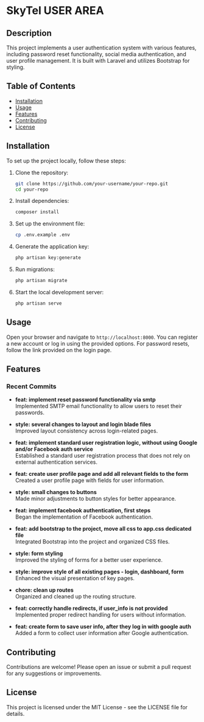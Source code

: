 # SkyTel USER AREA

## Description
This project implements a user authentication system with various features, including password reset functionality, social media authentication, and user profile management. It is built with Laravel and utilizes Bootstrap for styling.

## Table of Contents
- [Installation](#installation)
- [Usage](#usage)
- [Features](#features)
- [Contributing](#contributing)
- [License](#license)

## Installation
To set up the project locally, follow these steps:

1. Clone the repository:
   ```bash
   git clone https://github.com/your-username/your-repo.git
   cd your-repo
   ```

2. Install dependencies:
   ```bash
   composer install
   ```

3. Set up the environment file:
   ```bash
   cp .env.example .env
   ```

4. Generate the application key:
   ```bash
   php artisan key:generate
   ```

5. Run migrations:
   ```bash
   php artisan migrate
   ```

6. Start the local development server:
   ```bash
   php artisan serve
   ```

## Usage
Open your browser and navigate to `http://localhost:8000`. You can register a new account or log in using the provided options. For password resets, follow the link provided on the login page.

## Features
### Recent Commits
- **feat: implement reset password functionality via smtp**  
  Implemented SMTP email functionality to allow users to reset their passwords.

- **style: several changes to layout and login blade files**  
  Improved layout consistency across login-related pages.

- **feat: implement standard user registration logic, without using Google and/or Facebook auth service**  
  Established a standard user registration process that does not rely on external authentication services.

- **feat: create user profile page and add all relevant fields to the form**  
  Created a user profile page with fields for user information.

- **style: small changes to buttons**  
  Made minor adjustments to button styles for better appearance.

- **feat: implement facebook authentication, first steps**  
  Began the implementation of Facebook authentication.

- **feat: add bootstrap to the project, move all css to app.css dedicated file**  
  Integrated Bootstrap into the project and organized CSS files.

- **style: form styling**  
  Improved the styling of forms for a better user experience.

- **style: improve style of all existing pages - login, dashboard, form**  
  Enhanced the visual presentation of key pages.

- **chore: clean up routes**  
  Organized and cleaned up the routing structure.

- **feat: correctly handle redirects, if user_info is not provided**  
  Implemented proper redirect handling for users without information.

- **feat: create form to save user info, after they log in with google auth**  
  Added a form to collect user information after Google authentication.

## Contributing
Contributions are welcome! Please open an issue or submit a pull request for any suggestions or improvements.

## License
This project is licensed under the MIT License - see the LICENSE file for details.
